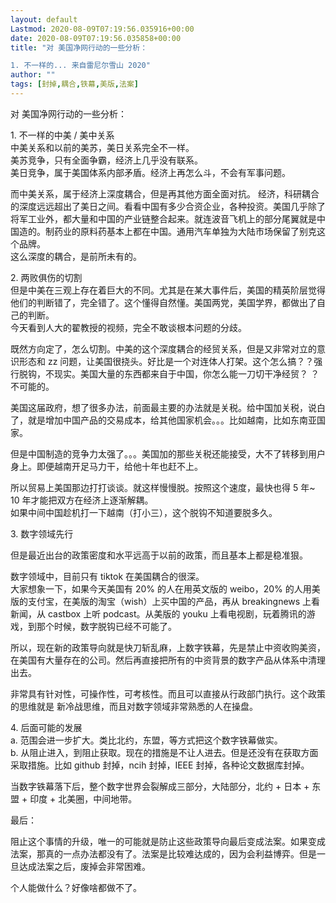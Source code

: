 ```yaml
---
layout: default
Lastmod: 2020-08-09T07:19:56.035916+00:00
date: 2020-08-09T07:19:56.035858+00:00
title: "对 美国净网行动的一些分析：

1. 不一样的... 来自雷尼尔雪山 2020"
author: ""
tags: [封掉,耦合,铁幕,美版,法案]
---
```


对 美国净网行动的一些分析：

1\. 不一样的中美 / 美中关系  
中美关系和以前的美苏，美日关系完全不一样。  
美苏竞争，只有全面争霸，经济上几乎没有联系。  
美日竞争，属于美国体系内部矛盾。经济上再怎么斗，不会有军事问题。

而中美关系，属于经济上深度耦合，但是再其他方面全面对抗。 经济，科研耦合的深度远远超出了美日之间。看看中国有多少合资企业，各种投资。美国几乎除了将军工业外，都大量和中国的产业链整合起来。就连波音飞机上的部分尾翼就是中国造的。制药业的原料药基本上都在中国。通用汽车单独为大陆市场保留了别克这个品牌。  
这么深度的耦合，是前所未有的。

2\. 两败俱伤的切割  
但是中美在三观上存在着巨大的不同。尤其是在某大事件后，美国的精英阶层觉得他们的判断错了，完全错了。这个懂得自然懂。美国两党，美国学界，都做出了自己的判断。  
今天看到人大的翟教授的视频，完全不敢谈根本问题的分歧。

既然方向定了，怎么切割。中美的这个深度耦合的经贸关系，但是又非常对立的意识形态和 zz 问题，让美国很挠头。好比是一个对连体人打架。这个怎么搞？？强行脱钩，不现实。美国大量的东西都来自于中国，你怎么能一刀切干净经贸？ ？不可能的。

美国这届政府，想了很多办法，前面最主要的办法就是关税。给中国加关税，说白了，就是增加中国产品的交易成本，给其他国家机会。。。比如越南，比如东南亚国家。

但是中国制造的竞争力太强了。。。美国加的那些关税还能接受，大不了转移到用户身上。即便越南开足马力干，给他十年也赶不上。

所以贸易上美国那边打打谈谈。就这样慢慢脱。按照这个速度，最快也得 5 年~ 10 年才能把双方在经济上逐渐解耦。  
如果中间中国趁机打一下越南（打小三），这个脱钩不知道要脱多久。

3\. 数字领域先行

但是最近出台的政策密度和水平远高于以前的政策，而且基本上都是稳准狠。

数字领域中，目前只有 tiktok 在美国耦合的很深。  
大家想象一下，如果今天美国有 20% 的人在用英文版的 weibo，20% 的人用美版的支付宝，在美版的淘宝（wish）上买中国的产品，再从 breakingnews 上看新闻，从 castbox 上听 podcast。从美版的 youku 上看电视剧，玩着腾讯的游戏，到那个时候，数字脱钩已经不可能了。

所以，现在新的政策导向就是快刀斩乱麻，上数字铁幕，先是禁止中资收购美资，在美国有大量存在的公司。然后再直接把所有的中资背景的数字产品从体系中清理出去。

非常具有针对性，可操作性，可考核性。而且可以直接从行政部门执行。这个政策的思维就是 新冷战思维，而且对数字领域非常熟悉的人在操盘。

4\. 后面可能的发展  
a. 范围会进一步扩大。类比北约，东盟，等方式把这个数字铁幕做实。  
b. 从阻止进入，到阻止获取。现在的措施是不让人进去。但是还没有在获取方面采取措施。比如 github 封掉，ncih 封掉，IEEE 封掉，各种论文数据库封掉。

当数字铁幕落下后，整个数字世界会裂解成三部分，大陆部分，北约 + 日本 + 东盟 + 印度 + 北美圈，中间地带。

最后：

阻止这个事情的升级，唯一的可能就是防止这些政策导向最后变成法案。如果变成法案，那真的一点办法都没有了。法案是比较难达成的，因为会利益博弈。但是一旦达成法案之后，废掉会非常困难。

个人能做什么？好像啥都做不了。

